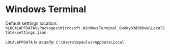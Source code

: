 # Windows Terminal

Default settings location:
`%LOCALAPPDATA%\Packages\Microsoft.WindowsTerminal_8wekyb3d8bbwe\LocalState\settings.json`

`LOCALAPPDATA` is usually:
`C:\Users\mpaulus\AppData\Local`
